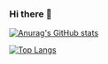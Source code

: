 ### Hi there 👋

[![Anurag's GitHub stats](https://github-readme-stats.vercel.app/api?username=qzylalala&theme=buefy&show_icons=true)](https://github.com/anuraghazra/github-readme-stats) 


[![Top Langs](https://github-readme-stats.vercel.app/api/top-langs/?username=qzylalala&hide=html&langs_count=8&layout=compact)](https://github.com/anuraghazra/github-readme-stats)

<!--
**qzylalala/qzylalala** is a ✨ _special_ ✨ repository because its `README.md` (this file) appears on your GitHub profile.

Here are some ideas to get you started:
[![Anurag's github stats](https://github-readme-stats.vercel.app/api?username=qzylalala&theme=radical)](https://github.com/anuraghazra/github-readme-stats)
- 🔭 I’m currently working on ...
- 🌱 I’m currently learning ...
- 👯 I’m looking to collaborate on ...
- 🤔 I’m looking for help with ...
- 💬 Ask me about ...
- 📫 How to reach me: ...
- 😄 Pronouns: ...
- ⚡ Fun fact: ...
-->
